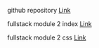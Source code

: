 github repository
[Link](https://github.com/maskator/fullstack)


fullstack module 2 index
[Link](https://github.com/maskator/fullstack/blob/master/module2/index.html)


fullstack module 2 css [Link](https://github.com/maskator/fullstack/blob/master/module2/css/style.css)
